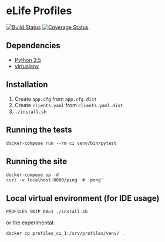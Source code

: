 eLife Profiles
==============

[![Build Status](https://ci--alfred.elifesciences.org/buildStatus/icon?job=test-profiles)](https://ci--alfred.elifesciences.org/job/test-profiles/) [![Coverage Status](https://coveralls.io/repos/github/elifesciences/profiles/badge.svg?branch=develop)](https://coveralls.io/github/elifesciences/profiles?branch=develop)

Dependencies
------------

* [Python 3.5](https://www.python.org/)
* [virtualenv](https://virtualenv.pypa.io/)

Installation
------------

1. Create `app.cfg` from `app.cfg.dist`
2. Create `clients.yaml` from `clients.yaml.dist`
3. `./install.sh`

Running the tests
-----------------

```
docker-compose run --rm ci venv/bin/pytest
```

Running the site
----------------

```
docker-compose up -d
curl -v localhost:8080/ping  # 'pong'
```

Local virtual environment (for IDE usage)
-----------------------------------------

```
PROFILES_SKIP_DB=1 ./install.sh
```

or the experimental:

```
docker cp profiles_ci_1:/srv/profiles/venv/ .
```

